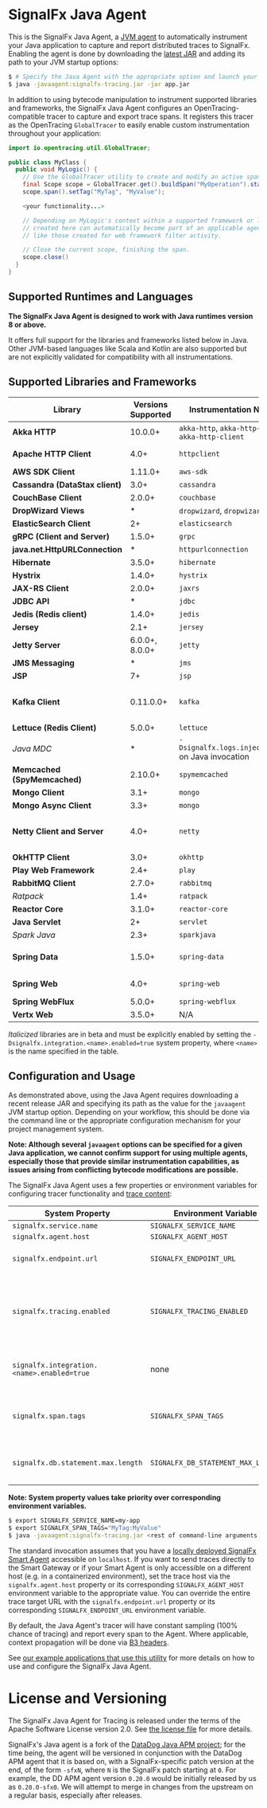 # SignalFx Java Agent

This is the SignalFx Java Agent, a [JVM
agent](https://docs.oracle.com/javase/7/docs/api/java/lang/instrument/package-summary.html)
to automatically instrument your Java application to capture and report
distributed traces to SignalFx. Enabling the agent is done by downloading the
[latest JAR](https://github.com/signalfx/signalfx-java-tracing/releases/latest)
and adding its path to your JVM startup options:

```bash
$ # Specify the Java Agent with the appropriate option and launch your application as usual
$ java -javaagent:signalfx-tracing.jar -jar app.jar
```

In addition to using bytecode manipulation to instrument supported libraries and
frameworks, the SignalFx Java Agent configures an OpenTracing-compatible tracer
to capture and export trace spans. It registers this tracer as the OpenTracing
`GlobalTracer` to easily enable custom instrumentation throughout your
application:

```java
import io.opentracing.util.GlobalTracer;

public class MyClass {
  public void MyLogic() {
    // Use the GlobalTracer utility to create and modify an active span.
    final Scope scope = GlobalTracer.get().buildSpan("MyOperation").startActive(true);
    scope.span().setTag("MyTag", "MyValue");

    <your functionality...>

    // Depending on MyLogic's context within a supported framework or library, the custom span
    // created here can automatically become part of an applicable agent-generated trace,
    // like those created for web framework filter activity.

    // Close the current scope, finishing the span.
    scope.close()
  }
}
```

## Supported Runtimes and Languages

**The SignalFx Java Agent is designed to work with Java runtimes version 8 or
above.**

It offers full support for the libraries and frameworks listed below in Java.
Other JVM-based languages like Scala and Kotlin are also supported but are not
explicitly validated for compatibility with all instrumentations.

## Supported Libraries and Frameworks

| Library | Versions Supported | Instrumentation Name(s) | Notes |
| ---     | ---                | ---                     | ---   |
| **Akka HTTP** | 10.0.0+ | `akka-http`, `akka-http-server`, `akka-http-client` | |
| **Apache HTTP Client** | 4.0+ | `httpclient` | Also supports the DropWizard HTTP Client that subclasses the Apache one |
| **AWS SDK Client** | 1.11.0+ | `aws-sdk` | |
| **Cassandra (DataStax client)** | 3.0+ | `cassandra` | |
| **CouchBase Client** | 2.0.0+ | `couchbase` | |
| **DropWizard Views** | * | `dropwizard`, `dropwizard-view` | |
| **ElasticSearch Client** | 2+ | `elasticsearch` | Supports both REST and transport clients |
| **gRPC (Client and Server)** | 1.5.0+ | `grpc` | |
| **java.net.HttpURLConnection** | * | `httpurlconnection` | |
| **Hibernate** | 3.5.0+ | `hibernate` | |
| **Hystrix** | 1.4.0+ | `hystrix` | |
| **JAX-RS Client** | 2.0.0+ | `jaxrs` | Also supports DropWizard client 0.8.0+ |
| **JDBC API** | * | `jdbc` | |
| **Jedis (Redis client)** | 1.4.0+ | `jedis` | |
| **Jersey** | 2.1+ | `jersey` | In tandem with JAX-RS Annotations |
| **Jetty Server** | 6.0.0+, 8.0.0+ | `jetty` | |
| **JMS Messaging** | * | `jms` | |
| **JSP** | 7+ | `jsp` | |
| **Kafka Client** | 0.11.0.0+ | `kafka` | Disable trace propagation for unsupported environments with `-Dsignalfx.instrumentation.kafka.attempt-propagation=false` |
| **Lettuce (Redis Client)** | 5.0.0+ | `lettuce` | |
| _Java MDC_ | * | `-Dsignalfx.logs.injection=true` on Java invocation | Injects `signalfx.trace_id` and `signalfx.span_id` to MDC contexts |
| **Memcached (SpyMemcached)** | 2.10.0+ | `spymemcached` | |
| **Mongo Client** | 3.1+ | `mongo` | |
| **Mongo Async Client** | 3.3+ | `mongo` | |
| **Netty Client and Server** | 4.0+ | `netty` | Nonstandard HTTP status code tagging w/ `-Dsignalfx.instrumentation.netty.{client,server}.nonstandard.http.status.<code>=true` to circumvent Status5xxDecorator |
| **OkHTTP Client** | 3.0+ | `okhttp` | |
| **Play Web Framework** | 2.4+ | `play` | |
| **RabbitMQ Client** | 2.7.0+ | `rabbitmq` | |
| _Ratpack_ | 1.4+ | `ratpack` | |
| **Reactor Core** | 3.1.0+ | `reactor-core` | |
| **Java Servlet** | 2+ | `servlet` | |
| _Spark Java_ | 2.3+ | `sparkjava` | |
| **Spring Data** | 1.5.0+ | `spring-data` | Automatic tracing of all `org.springframework.data.repository.Repository` implementor public methods |
| **Spring Web** | 4.0+ | `spring-web` | Includes DispatcherServlet, HandlerAdapter, and RestTemplate |
| **Spring WebFlux** | 5.0.0+ | `spring-webflux` | |
| **Vertx Web** | 3.5.0+  | N/A | This works through the Netty instrumentation |

_Italicized_ libraries are in beta and must be explicitly enabled by setting the
`-Dsignalfx.integration.<name>.enabled=true` system property, where `<name>` is
the name specified in the table.

## Configuration and Usage

As demonstrated above, using the Java Agent requires downloading a recent
release JAR and specifying its path as the value for the `javaagent` JVM startup
option. Depending on your workflow, this should be done via the command line or
the appropriate configuration mechanism for your project management system.

**Note: Although several `javaagent` options can be specified for a given Java
application, we cannot confirm support for using multiple agents, especially
those that provide similar instrumentation capabilities, as issues arising from
conflicting bytecode modifications are possible.**

The SignalFx Java Agent uses a few properties or environment variables for
configuring tracer functionality and [trace
content](https://docs.signalfx.com/en/latest/apm/apm-overview/apm-metadata.html):

| System Property | Environment Variable | Default Value | Notes |
| ---             | ---                  | ---           | ---   |
| `signalfx.service.name` | `SIGNALFX_SERVICE_NAME` | `"unnamed-java-app"` | |
| `signalfx.agent.host` | `SIGNALFX_AGENT_HOST` | `"localhost"` | |
| `signalfx.endpoint.url` | `SIGNALFX_ENDPOINT_URL` | `"http://localhost:9080/v1/trace"` | Takes priority over constituent Agent properties. |
| `signalfx.tracing.enabled` | `SIGNALFX_TRACING_ENABLED` | `"true"` | Globally enables tracer creation and auto-instrumentation.  Any value not matching `"true"` will be treated as false (`Boolean.valueOf()`). |
| `signalfx.integration.<name>.enabled=true` | none | Varies per instrumentation | `<name>` is the instrumentation name detailed in the supported libraries. |
| `signalfx.span.tags` | `SIGNALFX_SPAN_TAGS` | `null` | Comma-separated list of tags of the form `"key1:val1,key2:val2"` to be included in every reported span. |
| `signalfx.db.statement.max.length` | `SIGNALFX_DB_STATEMENT_MAX_LENGTH` | `1024` | The maximum number of characters written for the OpenTracing `db.statement` tag. |

**Note: System property values take priority over corresponding environment
variables.**

```bash
$ export SIGNALFX_SERVICE_NAME=my-app
$ export SIGNALFX_SPAN_TAGS="MyTag:MyValue"
$ java -javaagent:signalfx-tracing.jar <rest of command-line arguments...>
```

The standard invocation assumes that you have a [locally deployed SignalFx Smart
Agent](https://docs.signalfx.com/en/latest/apm/apm-deployment/smart-agent.html)
accessible on `localhost`. If you want to send traces directly to the Smart
Gateway or if your Smart Agent is only accessible on a different host (e.g. in a
containerized environment), set the trace host via the `signalfx.agent.host`
property or its corresponding `SIGNALFX_AGENT_HOST` environment variable to the
appropriate value. You can override the entire trace target URL with the
`signalfx.endpoint.url` property or its corresponding `SIGNALFX_ENDPOINT_URL`
environment variable.

By default, the Java Agent's tracer will have constant sampling (100% chance of
tracing) and report every span to the Agent. Where applicable, context
propagation will be done via [B3
headers](https://github.com/openzipkin/b3-propagation).

See [our example applications that use
this utility](https://github.com/signalfx/tracing-examples/tree/master/signalfx-tracing/signalfx-java-tracing) for
more details on how to use and configure the SignalFx Java Agent.

# License and Versioning

The SignalFx Java Agent for Tracing is released under the terms of the Apache
Software License version 2.0. See [the license file](./LICENSE) for more
details.

SignalFx's Java agent is a fork of the [DataDog Java APM
project](https://github.com/DataDog/dd-trace-java); for the time being, the
agent will be versioned in conjunction with the DataDog APM agent that it is
based on, with a SignalFx-specific patch version at the end, of the form
`-sfxN`, where `N` is the SignalFx patch starting at `0`. For example, the DD
APM agent version `0.20.0` would be initially released by us as `0.20.0-sfx0`.
We will attempt to merge in changes from the upstream on a regular basis,
especially after releases.
